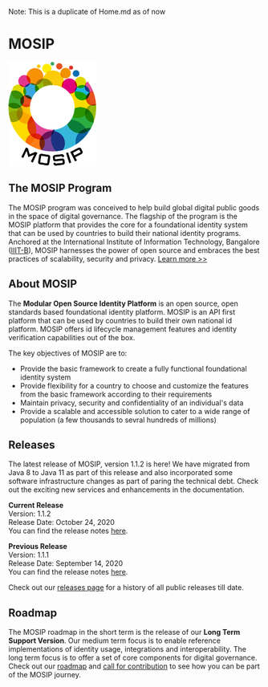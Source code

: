 Note: This is a duplicate of Home.md as of now

# MOSIP

![](_images/mosip_logo.png)

## The MOSIP Program
The MOSIP program was conceived to help build global digital public goods in the space of digital governance. The flagship of the program is the MOSIP platform that provides the core for a foundational identity system that can be used by countries to build their national identity programs. Anchored at the International Institute of Information Technology, Bangalore ([IIIT-B](https://www.iiitb.ac.in/)), MOSIP harnesses the power of open source and embraces the best practices of scalability, security and privacy. [Learn more >>](https://www.mosip.io/)

## About MOSIP

The **Modular Open Source Identity Platform** is an open source, open standards based foundational identity platform. MOSIP is an API first platform that can be used by countries to build their own national id platform. MOSIP offers id lifecycle management features and identity verification capabilities out of the box.

The key objectives of MOSIP are to:
* Provide the basic framework to create a fully functional foundational identity system
* Provide flexibility for a country to choose and customize the features from the basic framework according to their requirements
* Maintain privacy, security and confidentiality of an individual's data
* Provide a scalable and accessible solution to cater to a wide range of population (a few thousands to sevral hundreds of millions)

## Releases

The latest release of MOSIP, version 1.1.2 is here! We have migrated from Java 8 to Java 11 as part of this release and also incorporated some software infrastructure changes as part of paring the technical debt. Check out the exciting new services and enhancements in the documentation.

**Current Release**<br>Version: 1.1.2<br>Release Date: October 24, 2020<br>You can find the release notes [here](Release-Notes-1.1.2.md).

**Previous Release**<br>Version: 1.1.1<br>Release Date: September 14, 2020<br>You can find the release notes [here](Release-Notes-1.1.1.md).

Check out our [releases page](MOSIP-Releases.md) for a history of all public releases till date.


## Roadmap

The MOSIP roadmap in the short term is the release of our **Long Term Support Version**. Our medium term focus is to enable reference implementations of identity usage, integrations and interoperability. The long term focus is to offer a set of core components for digital governance. Check out our [roadmap](Roadmap.md) and [call for contribution](Call-for-Contribution.md) to see how you can be part of the MOSIP journey.
